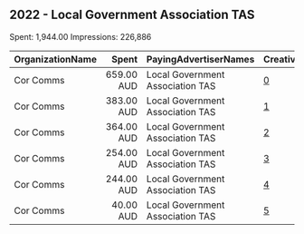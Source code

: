 ## 2022 - Local Government Association TAS 
Spent: 1,944.00
Impressions: 226,886

|OrganizationName|Spent|PayingAdvertiserNames|CreativeUrls|Impressions|Genders|AgeBrackets|CountryCodes|BillingAddresses|CandidateBallotInformation|
|:---|---:|:---|:---|---:|:---|:---|:---|:---|:---|
|Cor Comms|659.00 AUD|Local Government Association TAS|[0](https://www.snap.com/political-ads/asset/c2afbfe6adcb1eeaadd5694421c32db9a830b03b2dd503af76ec247a17c4835e?mediaType=mp4)|85,731||30+|australia|"Level 2/,Hobart,7000,AU"|Local Government Association Tasmania|
|Cor Comms|383.00 AUD|Local Government Association TAS|[1](https://www.snap.com/political-ads/asset/8a22edd5036a57d7264a17c962f2e61a592a93efe4bb98482e493cce7c1e6ada?mediaType=mp4)|41,269||30+|australia|"Level 2/,Hobart,7000,AU"|Local Government Association Tasmania|
|Cor Comms|364.00 AUD|Local Government Association TAS|[2](https://www.snap.com/political-ads/asset/8a2d240b2ec4cdb5018d8954a0febf6a1e3397e4605dcbd8e43927770cc926d3?mediaType=mp4)|39,079||30+|australia|"Level 2/,Hobart,7000,AU"|Local Government Association Tasmania|
|Cor Comms|254.00 AUD|Local Government Association TAS|[3](https://www.snap.com/political-ads/asset/2581109faa91fe0b19dca95ccf27941c97b49f767ecc4031c6e23c44add38230?mediaType=mp4)|28,552||30+|australia|"Level 2/,Hobart,7000,AU"|Local Government Association Tasmania|
|Cor Comms|244.00 AUD|Local Government Association TAS|[4](https://www.snap.com/political-ads/asset/b3bb3b8ae9922289eabe71b1462f4ea2a8ace2a1f66082f8c932019c171449aa?mediaType=mp4)|27,380||30+|australia|"Level 2/,Hobart,7000,AU"|Local Government Association Tasmania|
|Cor Comms|40.00 AUD|Local Government Association TAS|[5](https://www.snap.com/political-ads/asset/37ecb27a66f2dbb2290c063dc769e11a1b243415a3c3899e7d96cb52e9098541?mediaType=mp4)|4,875||30+|australia|"Level 2/,Hobart,7000,AU"|Local Government Association Tasmania|
